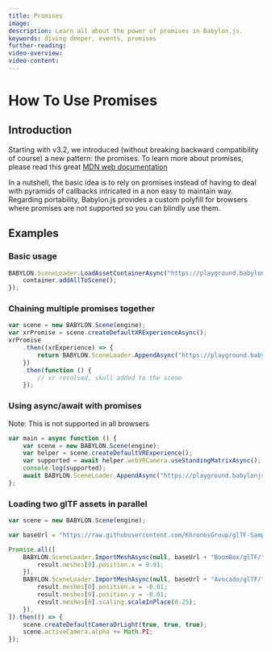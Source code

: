 ```yaml
---
title: Promises
image:
description: Learn all about the power of promises in Babylon.js.
keywords: diving deeper, events, promises
further-reading:
video-overview:
video-content:
---
```


# How To Use Promises

## Introduction

Starting with v3.2, we introduced (without breaking backward compatibility of course) a new pattern: the promises.
To learn more about promises, please read this great [MDN web documentation](https://developer.mozilla.org/en-US/docs/Web/JavaScript/Reference/Global_Objects/Promise)

In a nutshell, the basic idea is to rely on promises instead of having to deal with pyramids of callbacks intricated in a non easy to maintain way.
Regarding portability, Babylon.js provides a custom polyfill for browsers where promises are not supported so you can blindly use them.

## Examples

### Basic usage

```javascript
BABYLON.SceneLoader.LoadAssetContainerAsync("https://playground.babylonjs.com/scenes/", "skull.babylon", scene).then(function (container) {
    container.addAllToScene();
});
```

<Playground id="#JA1ND3#63" title="Simple Promise Example" description="Simple example loading an asset into a scene after the file has been loaded." image="/img/playgroundsAndNMEs/features/divingDeeperPromises1.jpg"/>

### Chaining multiple promises together

```javascript
var scene = new BABYLON.Scene(engine);
var xrPromise = scene.createDefaultXRExperienceAsync();
xrPromise
    .then((xrExperience) => {
        return BABYLON.SceneLoader.AppendAsync("https://playground.babylonjs.com/scenes/", "skull.babylon", scene);
    })
    .then(function () {
        // xr resolved, skull added to the scene
    });
```

### Using async/await with promises

Note: This is not supported in all browsers

```javascript
var main = async function () {
    var scene = new BABYLON.Scene(engine);
    var helper = scene.createDefaultVRExperience();
    var supported = await helper.webVRCamera.useStandingMatrixAsync();
    console.log(supported);
    await BABYLON.SceneLoader.AppendAsync("https://playground.babylonjs.com/scenes/", "skull.babylon", scene);
};
```

### Loading two glTF assets in parallel

```javascript
var scene = new BABYLON.Scene(engine);

var baseUrl = "https://raw.githubusercontent.com/KhronosGroup/glTF-Sample-Models/master/2.0/";

Promise.all([
    BABYLON.SceneLoader.ImportMeshAsync(null, baseUrl + "BoomBox/glTF/", "BoomBox.gltf", scene).then(function (result) {
        result.meshes[0].position.x = 0.01;
    }),
    BABYLON.SceneLoader.ImportMeshAsync(null, baseUrl + "Avocado/glTF/", "Avocado.gltf", scene).then(function (result) {
        result.meshes[0].position.x = -0.01;
        result.meshes[0].position.y = -0.01;
        result.meshes[0].scaling.scaleInPlace(0.25);
    }),
]).then(() => {
    scene.createDefaultCameraOrLight(true, true, true);
    scene.activeCamera.alpha += Math.PI;
});
```

<Playground id="#U2KKMK#1" title="Load 2 Asset At Once" description="Simple example of loading 2 assets at once inside of a promise." image="/img/playgroundsAndNMEs/features/divingDeeperPromises2.jpg"/>
